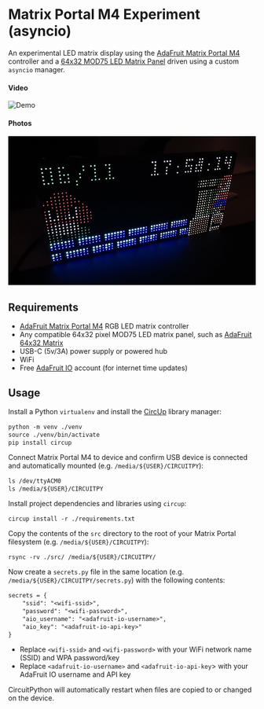 # Matrix Portal M4 Experiment (asyncio)

An experimental LED matrix display using the [AdaFruit Matrix Portal M4](https://www.adafruit.com/product/4745)
controller and a [64x32 MOD75 LED Matrix Panel](https://www.adafruit.com/product/2279) driven using a custom
`asyncio` manager.

#### Video

![Demo](./docs/demo.gif)

#### Photos

![Photo](./docs/photo.jpg)

## Requirements

- [AdaFruit Matrix Portal M4](https://www.adafruit.com/product/4745) RGB LED matrix controller
- Any compatible 64x32 pixel MOD75 LED matrix panel, such as [AdaFruit 64x32 Matrix](https://www.adafruit.com/product/2279)
- USB-C (5v/3A) power supply or powered hub
- WiFi
- Free [AdaFruit IO](https://io.adafruit.com/) account (for internet time updates)

## Usage

Install a Python `virtualenv` and install the [CircUp](https://github.com/adafruit/circup) library manager:

    python -m venv ./venv
    source ./venv/bin/activate
    pip install circup

Connect Matrix Portal M4 to device and confirm USB device is connected and
automatically mounted (e.g. `/media/${USER}/CIRCUITPY`):

    ls /dev/ttyACM0
    ls /media/${USER}/CIRCUITPY

Install project dependencies and libraries using `circup`:

    circup install -r ./requirements.txt

Copy the contents of the `src` directory to the root of your Matrix Portal filesystem (e.g. `/media/${USER}/CIRCUITPY`):

    rsync -rv ./src/ /media/${USER}/CIRCUITPY/

Now create a `secrets.py` file in the same location (e.g. `/media/${USER}/CIRCUITPY/secrets.py`) with the following contents:

    secrets = {
        "ssid": "<wifi-ssid>",
        "password": "<wifi-password>",
        "aio_username": "<adafruit-io-username>",
        "aio_key": "<adafruit-io-api-key>"
    }

- Replace `<wifi-ssid>` and `<wifi-password>` with your WiFi network name (SSID) and WPA password/key
- Replace `<adafruit-io-username>` and `<adafruit-io-api-key`> with your AdaFruit IO username and API key

CircuitPython will automatically restart when files are copied to or changed on the device.
